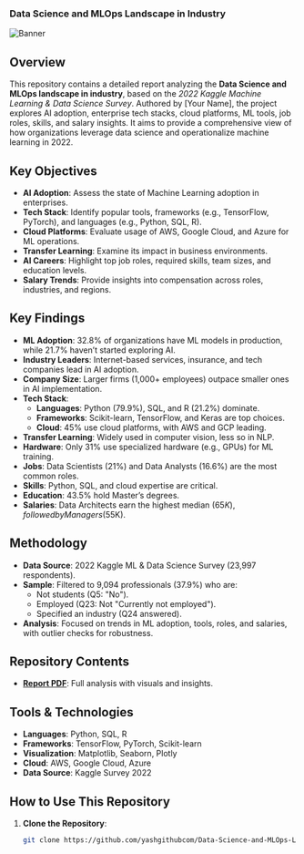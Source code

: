 ### Data Science and MLOps Landscape in Industry

![Banner](https://via.placeholder.com/800x200.png?text=Data+Science+and+MLOps+Landscape)

## Overview
This repository contains a detailed report analyzing the **Data Science and MLOps landscape in industry**, based on the *2022 Kaggle Machine Learning & Data Science Survey*. Authored by [Your Name], the project explores AI adoption, enterprise tech stacks, cloud platforms, ML tools, job roles, skills, and salary insights. It aims to provide a comprehensive view of how organizations leverage data science and operationalize machine learning in 2022.

## Key Objectives
- **AI Adoption**: Assess the state of Machine Learning adoption in enterprises.
- **Tech Stack**: Identify popular tools, frameworks (e.g., TensorFlow, PyTorch), and languages (e.g., Python, SQL, R).
- **Cloud Platforms**: Evaluate usage of AWS, Google Cloud, and Azure for ML operations.
- **Transfer Learning**: Examine its impact in business environments.
- **AI Careers**: Highlight top job roles, required skills, team sizes, and education levels.
- **Salary Trends**: Provide insights into compensation across roles, industries, and regions.

## Key Findings
- **ML Adoption**: 32.8% of organizations have ML models in production, while 21.7% haven’t started exploring AI.
- **Industry Leaders**: Internet-based services, insurance, and tech companies lead in AI adoption.
- **Company Size**: Larger firms (1,000+ employees) outpace smaller ones in AI implementation.
- **Tech Stack**: 
  - **Languages**: Python (79.9%), SQL, and R (21.2%) dominate.
  - **Frameworks**: Scikit-learn, TensorFlow, and Keras are top choices.
  - **Cloud**: 45% use cloud platforms, with AWS and GCP leading.
- **Transfer Learning**: Widely used in computer vision, less so in NLP.
- **Hardware**: Only 31% use specialized hardware (e.g., GPUs) for ML training.
- **Jobs**: Data Scientists (21%) and Data Analysts (16.6%) are the most common roles.
- **Skills**: Python, SQL, and cloud expertise are critical.
- **Education**: 43.5% hold Master’s degrees.
- **Salaries**: Data Architects earn the highest median ($65K), followed by Managers ($55K).

## Methodology
- **Data Source**: 2022 Kaggle ML & Data Science Survey (23,997 respondents).
- **Sample**: Filtered to 9,094 professionals (37.9%) who are:
  - Not students (Q5: "No").
  - Employed (Q23: Not "Currently not employed").
  - Specified an industry (Q24 answered).
- **Analysis**: Focused on trends in ML adoption, tools, roles, and salaries, with outlier checks for robustness.

## Repository Contents
- **[Report PDF](A_Report_on_Data_Science_and_MLOps_Landscape_in_Industry.pdf)**: Full analysis with visuals and insights.

## Tools & Technologies
- **Languages**: Python, SQL, R
- **Frameworks**: TensorFlow, PyTorch, Scikit-learn
- **Visualization**: Matplotlib, Seaborn, Plotly
- **Cloud**: AWS, Google Cloud, Azure
- **Data Source**: Kaggle Survey 2022

## How to Use This Repository
1. **Clone the Repository**:
   ```bash
   git clone https://github.com/yashgithubcom/Data-Science-and-MLOps-Landscape-in-Industry.git
